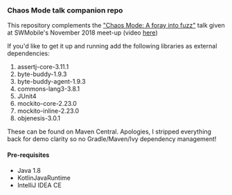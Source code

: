 ### Chaos Mode talk companion repo
This repository complements the ["Chaos Mode: A foray into fuzz"](https://goo.gl/GzC7Xh) talk given at SWMobile's November 2018 meet-up (video [here](https://youtu.be/ES-852Dr4ZY))

If you'd like to get it up and running add the following libraries as external dependencies:

1. assertj-core-3.11.1
2. byte-buddy-1.9.3
3. byte-buddy-agent-1.9.3
4. commons-lang3-3.8.1
5. JUnit4
6. mockito-core-2.23.0
7. mockito-inline-2.23.0
8. objenesis-3.0.1

These can be found on Maven Central. Apologies, I stripped everything back for demo clarity so no Gradle/Maven/Ivy dependency management!

#### Pre-requisites
* Java 1.8
* KotlinJavaRuntime
* IntelliJ IDEA CE
